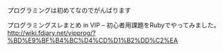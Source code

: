 プログラミングは初めてなのでがんばります

プログラミングスレまとめ in VIP – 初心者用課題をRubyでやってみました。
http://wiki.fdiary.net/vipprog/?%BD%E9%BF%B4%BC%D4%CD%D1%B2%DD%C2%EA
